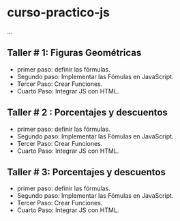 # curso-practico-js

...

## Taller # 1: Figuras Geométricas

 - primer paso: definir las fórmulas. 
 - Segundo paso: Implementar las Fómulas en JavaScript.
 - Tercer Paso: Crear Funciones. 
 - Cuarto Paso: Integrar JS con HTML.  

 ## Taller # 2 : Porcentajes y descuentos

 - primer paso: definir las fórmulas. 
 - Segundo paso: Implementar las Fómulas en JavaScript.
 - Tercer Paso: Crear Funciones. 
 - Cuarto Paso: Integrar JS con HTML.  

  ## Taller # 3: Porcentajes y descuentos

 - primer paso: definir las fórmulas. 
 - Segundo paso: Implementar las Fómulas en JavaScript.
 - Tercer Paso: Crear Funciones. 
 - Cuarto Paso: Integrar JS con HTML.  